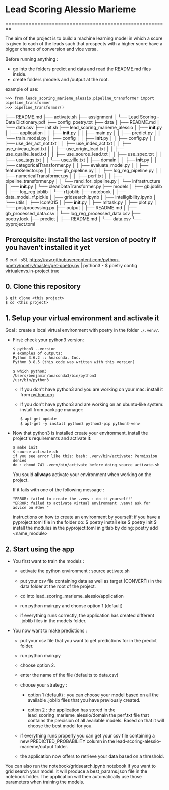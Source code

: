 # Lead Scoring Alessio Marieme 
========================================================

The aim of the project is to build a machine learning model in which a score is given to each of the leads such that prospects with a higher score have a bigger chance of conversion and vice versa.

Before running anything :

- go into the folders predict and data and read the README.md files inside.
- create folders /models and /output at the root.


example of use:

    >>> from leads_scoring_marieme_alessio.pipeline_transformer import pipeline_transformer
    >>> pipeline_transformer()


├── README.md
├── activate.sh
├── assignment
│   └── Lead Scoring - Data Dictionary.pdf
├── config_poetry.txt
├── data
│   ├── README.md
│   └── data.csv
├── init.sh
├── lead_scoring_marieme_alessio
│   ├── __init__.py
│   ├── application
│   │   ├── __init__.py
│   │   ├── main.py
│   │   ├── predict.py
│   │   └── train_model.py
│   ├── config
│   │   ├── __init__.py
│   │   ├── config.py
│   │   ├── use_der_act_not.txt
│   │   ├── use_index_act.txt
│   │   ├── use_niveau_lead.txt
│   │   ├── use_origin_lead.txt
│   │   ├── use_qualite_lead.txt
│   │   ├── use_source_lead.txt
│   │   ├── use_spec.txt
│   │   ├── use_tags.txt
│   │   └── use_ville.txt
│   ├── domain
│   │   ├── __init__.py
│   │   ├── categoricalTransformer.py
│   │   ├── evaluate_model.py
│   │   ├── featureSelector.py
│   │   ├── gb_pipeline.py
│   │   ├── log_reg_pipeline.py
│   │   ├── numericalTransformer.py
│   │   ├── perf.txt
│   │   ├── pipeline_transformer.py
│   │   └── rand_for_pipeline.py
│   └── infrastructure
│       ├── __init__.py
│       └── cleanDataTransformer.py
├── models
│   ├── gb.joblib
│   ├── log_reg.joblib
│   └── rf.joblib
├── notebook
│   ├── data_model_rf.pickle
│   ├── gridsearch.ipynb
│   ├── intelligibility.ipynb
│   └── utils
│       ├── Icon\015
│       ├── __init__.py
│       ├── mltask.py
│       ├── plot.py
│       └── postprocessing.py
├── output
│   ├── README.md
│   ├── gb_processed_data.csv
│   └── log_reg_processed_data.csv
├── poetry.lock
├── predict
│   ├── README.md
│   └── data.csv
└── pyproject.toml

## Prerequisite: install the last version of poetry if you haven't installed it yet 
$ curl -sSL https://raw.githubusercontent.com/python-poetry/poetry/master/get-poetry.py | python3 -
$ poetry config virtualenvs.in-project true

## 0. Clone this repository

```
$ git clone <this project>
$ cd <this project>
```

## 1. Setup your virtual environment and activate it

Goal : create a local virtual environment with poetry in the folder `./.venv/`.

- First: check your python3 version:

    ```
    $ python3 --version
    # examples of outputs: 
    Python 3.6.2 :: Anaconda, Inc.
    Python 3.8.5 (this code was written with this version)

    $ which python3
    /Users/benjamin/anaconda3/bin/python3
    /usr/bin/python3
    ```

    - If you don't have python3 and you are working on your mac: install it from [python.org](https://www.python.org/downloads/)
    - If you don't have python3 and are working on an ubuntu-like system: install from package manager:

        ```
        $ apt-get update
        $ apt-get -y install python3 python3-pip python3-venv
        ```

- Now that python3 is installed create your environment, install the project's requirements and activate it:

    ```
    $ make init
    $ source activate.sh
    if you see error like this: bash: .venv/bin/activate: Permission denied
    do : chmod 741 .venv/bin/activate before doing source activate.sh
    ```

    You sould **allways** activate your environment when working on the project.

    If it fails with one of the following message :
    ```
    "ERROR: failed to create the .venv : do it yourself!"
    "ERROR: failed to activate virtual environment .venv! ask for advice on #dev "
    ```

    instructions on how to create an environment by yourself:
        if you have a pyproject.toml file in the folder do:
            $ poetry install 
        else 
            $ poetry init
            $ install the modules in the pyproject.toml in gitlab by doing: poetry add <name_module>




## 2. Start using the app

- You first want to train the models :

    - activate the python environment : source activate.sh

    - put your csv file containing data as well as target (CONVERTI) in the data folder at the root of the project.

    - cd into lead_scoring_marieme_alessio/application

    - run python main.py and choose option 1 (default)

    - if everything runs correctly, the application has created different .joblib files in the models folder.


- You now want to make predictions :

    - put your csv file that you want to get predictions for in the predict folder.

    - run python main.py

    - choose option 2.

    - enter the name of the file (defaults to data.csv)

    - choose your strategy :

        - option 1 (default) : you can choose your model based on all the available .joblib files that you have previously created.

        - option 2 : the application has stored in the lead_scoring_marieme_alessio/domain the perf.txt file that contains the precision of all available models. Based on that it will choose the best model for you.

    - if everything runs properly you can get your csv file containing a new PREDICTED_PROBABILITY column in the lead-scoring-alessio-marieme/output folder.

    - the application now offers to retrieve your data based on a threshold.


You can also run the notebook/gridsearch.ipynb notebook if you want to grid search your model. it will produce a best_params.json file in the notebook folder. The application will then automatically use those parameters when training the models.







